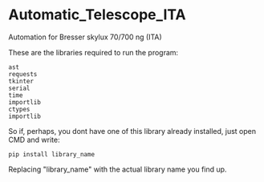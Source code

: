 # Automatic_Telescope_ITA
Automation for Bresser skylux 70/700 ng (ITA)

These are the libraries required to run the program:
```
ast
requests
tkinter
serial
time
importlib
ctypes
importlib
```

So if, perhaps, you dont have one of this library already installed, just open CMD and write:
```
pip install library_name
```
Replacing "library_name" with the actual library name you find up.
